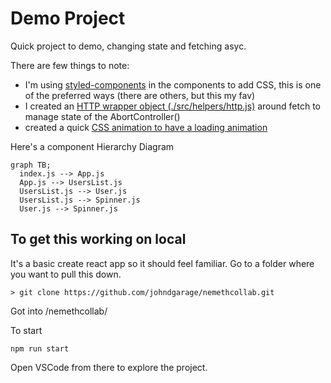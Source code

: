 # Demo Project

Quick project to demo, changing state and fetching asyc.

There are few things to note:
- I'm using [styled-components](https://styled-components.com/) in the components to add CSS, this is one of the preferred ways (there are others, but this my fav)
- I created an [HTTP wrapper object (./src/helpers/http.js)](./src/helpers/http.js) around fetch to manage state of the AbortController()
- created a quick [CSS animation to have a loading animation](./src/components/Spinner.jsx)

Here's a component Hierarchy Diagram

```mermaid 
graph TB;
  index.js --> App.js
  App.js --> UsersList.js
  UsersList.js --> User.js 
  UsersList.js --> Spinner.js
  User.js --> Spinner.js
```

## To get this working on local

It's a basic create react app so it should feel familiar. Go to a folder where you want to pull this down.

```
> git clone https://github.com/johndgarage/nemethcollab.git
```

Got into /nemethcollab/


To start
```
npm run start
```

Open VSCode from there to explore the project.